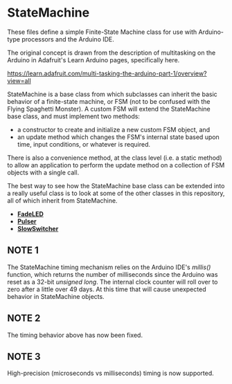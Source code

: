 # StateMachine

These files define a simple Finite-State Machine class for use with Arduino-type processors and the Arduino IDE.

The original concept is drawn from the description of multitasking on the Arduino in Adafruit's Learn Arduino pages, specifically here.

  https://learn.adafruit.com/multi-tasking-the-arduino-part-1/overview?view=all

StateMachine is a base class from which subclasses can inherit the basic behavior of a finite-state machine, or FSM (not to be confused with the Flying Spaghetti Monster).  A custom FSM will extend the StateMachine base class, and must implement two methods:

* a constructor to create and initialize a new custom FSM object, and
* an update method which changes the FSM's internal state based upon time, input conditions, or whatever is required.
  
There is also a convenience method, at the class level (i.e. a static method) to allow an application to perform the update method on a collection of FSM objects with a single call.

The best way to see how the StateMachine base class can be extended into a really useful class is to look at some of the other classes in this repository, all of which inherit from StateMachine.

* [__FadeLED__](https://github.com/twrackers/FadeLED-library)
* [__Pulser__](https://github.com/twrackers/Pulser-library)
* [__SlowSwitcher__](https://github.com/twrackers/SlowSwitcher-library)

## NOTE 1
The StateMachine timing mechanism relies on the Arduino IDE's _millis()_ function, which returns the number of milliseconds since the Arduino was reset as a 32-bit _unsigned long_.  The internal clock counter will roll over to zero after a little over 49 days.  At this time that will cause unexpected behavior in StateMachine objects.
## NOTE 2
The timing behavior above has now been fixed.
## NOTE 3
High-precision (microseconds vs milliseconds) timing is now supported.
